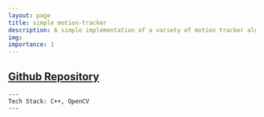 ```yaml
---
layout: page
title: simple motion-tracker
description: A simple implementation of a variety of motion tracker algorithms with opencv
img: 
importance: 1
---
```


## [Github Repository](https://github.com/ChamsToure/motion-tracker)

    ---
    Tech Stack: C++, OpenCV
    ---

